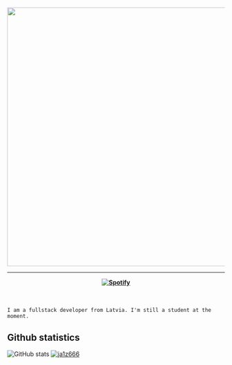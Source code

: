 <h4 align="center">
 
<img width="600" src="https://github.com/Ja1z666/Ja1z666/blob/main/original.gif">

<hr>

[![Spotify](https://img.shields.io/badge/-Spotify-3bb34b?style=for-the-badge&logo=Spotify&logoColor=161f16&link=https://github.com/ja1z666)](https://open.spotify.com/user/rg6e0enb5uy6wocqboyjs2j58)
</h4>

<br>

```
I am a fullstack developer from Latvia. I'm still a student at the moment.
```

## Github statistics

![GitHub stats](https://github-readme-stats.vercel.app/api?username=ja1z666&show_icons=true&theme=tokyonight)
[![ja1z666](https://github-readme-stats.vercel.app/api/top-langs/?username=ja1z666&hide=html&layout=compact=true&theme=tokyonight)](https://github.com/ja1z666/)
